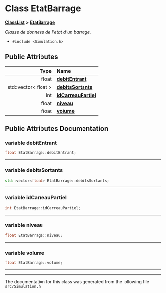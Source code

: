 

# Class EtatBarrage



[**ClassList**](annotated.md) **>** [**EtatBarrage**](classEtatBarrage.md)



_Classe de donnees de l'etat d'un barrage._ 

* `#include <Simulation.h>`





















## Public Attributes

| Type | Name |
| ---: | :--- |
|  float | [**debitEntrant**](#variable-debitentrant)  <br> |
|  std::vector&lt; float &gt; | [**debitsSortants**](#variable-debitssortants)  <br> |
|  int | [**idCarreauPartiel**](#variable-idcarreaupartiel)  <br> |
|  float | [**niveau**](#variable-niveau)  <br> |
|  float | [**volume**](#variable-volume)  <br> |












































## Public Attributes Documentation




### variable debitEntrant 

```C++
float EtatBarrage::debitEntrant;
```




<hr>



### variable debitsSortants 

```C++
std::vector<float> EtatBarrage::debitsSortants;
```




<hr>



### variable idCarreauPartiel 

```C++
int EtatBarrage::idCarreauPartiel;
```




<hr>



### variable niveau 

```C++
float EtatBarrage::niveau;
```




<hr>



### variable volume 

```C++
float EtatBarrage::volume;
```




<hr>

------------------------------
The documentation for this class was generated from the following file `src/Simulation.h`

